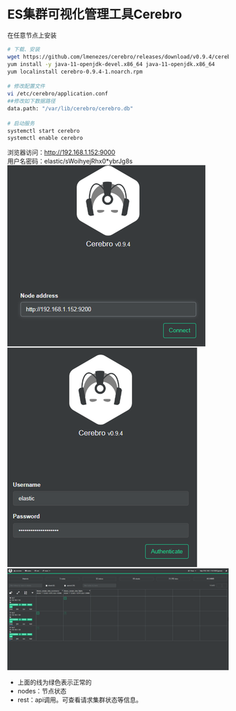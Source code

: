 # ES集群可视化管理工具Cerebro
在任意节点上安装
```bash
# 下载、安装
wget https://github.com/lmenezes/cerebro/releases/download/v0.9.4/cerebro-0.9.4-1.noarch.rpm
yum install -y java-11-openjdk-devel.x86_64 java-11-openjdk.x86_64
yum localinstall cerebro-0.9.4-1.noarch.rpm

# 修改配置文件
vi /etc/cerebro/application.conf
##修改如下数据路径
data.path: "/var/lib/cerebro/cerebro.db"

# 启动服务
systemctl start cerebro
systemctl enable cerebro
```
浏览器访问：http://192.168.1.152:9000  
用户名密码：elastic/sWoihyejRhx0*ybrJg8s  
![](./8.png)  
![](./9.png)  
![](./10.png)  
- 上面的线为绿色表示正常的
- nodes：节点状态
- rest：api调用。可查看请求集群状态等信息。
